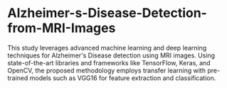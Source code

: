 # Alzheimer-s-Disease-Detection-from-MRI-Images
This study leverages advanced machine learning and deep learning techniques for Alzheimer's Disease detection using MRI images. Using state-of-the-art libraries and frameworks like TensorFlow, Keras, and OpenCV, the proposed methodology employs transfer learning with pre-trained models such as VGG16 for feature extraction and classification.
